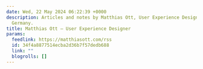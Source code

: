 ```yaml
---
date: Wed, 22 May 2024 06:22:39 +0000
description: Articles and notes by Matthias Ott, User Experience Designer from Stuttgart,
  Germany.
title: Matthias Ott – User Experience Designer
params:
  feedlink: https://matthiasott.com/rss
  id: 34f4a8877514ecba2d36b7f57dedb688
  link: ""
  blogrolls: []
---
```

